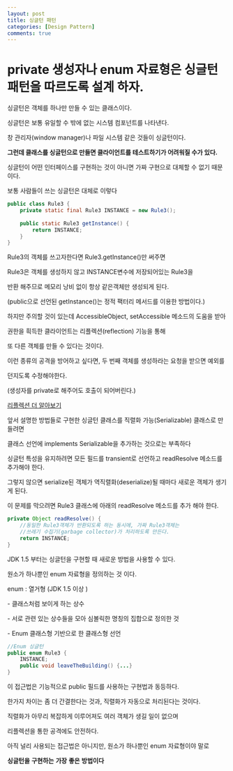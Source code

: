 ```yaml
---
layout: post
title: 싱글턴 패턴
categories: [Design Pattern]
comments: true
---
```

# private 생성자나 enum 자료형은 싱글턴 패턴을 따르도록 설계 하자.

싱글턴은 객체를 하나만 만들 수 있는 클래스이다.

싱글턴은 보통 유일할 수 밖에 없는 시스템 컴포넌트를 나타낸다.

창 관리자(window manager)나 파일 시스템 같은 것들이 싱글턴이다.

**그런데 클래스를 싱글턴으로 만들면 클라이언트를 테스트하기가 어려워질 수가 있다.**

싱글턴이 어떤 인터페이스를 구현하는 것이 아니면 가짜 구현으로 대체할 수 없기 때문이다.

보통 사람들이 쓰는 싱글턴은 대체로 이렇다

```java
public class Rule3 {
    private static final Rule3 INSTANCE = new Rule3();
    
    public static Rule3 getInstance() {
        return INSTANCE;
    }
}
```

Rule3의 객체를 쓰고자한다면 Rule3.getInstance()만 써주면 

Rule3은 객체를 생성하지 않고 INSTANCE변수에 저장되어있는 Rule3을 

반환 해주므로 메모리 낭비 없이 항상 같은객체만 생성되게 된다.

(public으로 선언된 getInstance()는 정적 팩터리 메서드를 이용한 방법이다.)

하지만 주의할 것이 있는데 AccessibleObject, setAccessible 메소드의 도움을 받아

권한을 흭득한 클라이언트는 리플렉션(reflection) 기능을 통해 

또 다른 객체를 만들 수 있다는 것이다.

이런 종류의 공격을 방어하고 싶다면, 두 번째 객체를 생성하라는 요청을 받으면 예외를 

던지도록 수정해야한다.

(생성자를 private로 해주어도 호출이 되어버린다.)



[리플렉션 더 알아보기](http://stackoverflow.com/questions/4081227/singletom-pattern)



앞서 설명한 방법들로 구현한 싱글턴 클래스를 직렬화 가능(Serializable) 클래스로 만들려면

클래스 선언에 implements Serializable을 추가하는 것으로는 부족하다

싱글턴 특성을 유지하려면 모든 필드를 transient로 선언하고 readResolve 메소드를 추가해야 한다.

그렇지 않으면 serialize된 객체가 역직렬화(deserialize)될 때마다 새로운 객체가 생기게 된다.

이 문제를 막으려면 Rule3 클래스에 아래의 readResolve 메소드를 추가 해야 한다.

```java
private Object readResolve() {
    //동일한 Rule3객체가 반환되도록 하는 동시에, 가짜 Rule3객체는
    //쓰레기 수집기(garbage collector)가 처리하도록 만든다. 
    return INSTANCE;
}
```

JDK 1.5 부터는 싱글턴을 구현할 때 새로운 방법을 사용할 수 있다.

원소가 하나뿐인 enum 자료형을 정의하는 것 이다.

enum : 열거형 (JDK 1.5 이상 )

\- 클래스처럼 보이게 하는 상수

\- 서로 관련 있는 상수들을 모아 심볼릭한 명칭의 집합으로 정의한 것

\- Enum 클래스형 기반으로 한 클래스형 선언



```java
//Enum 싱글턴 
public enum Rule3 {
    INSTANCE;
    public void leaveTheBuilding() {...}
}
```

이 접근법은 기능적으로 public 필드를 사용하는 구현법과 동등하다.

한가지 차이는 좀 더 간결한다는 것과, 직렬화가 자동으로 처리된다는 것이다.

직렬화가 아무리 복잡하게 이루어져도 여러 객체가 생길 일이 없으며

리플렉션을 통한 공격에도 안전하다. 

아직 널리 사용되는 접근법은 아니지만, 원소가 하나뿐인 enum 자료형이야 말로

**싱글턴을** **구현하는** **가장** **좋은** **방법이다**
